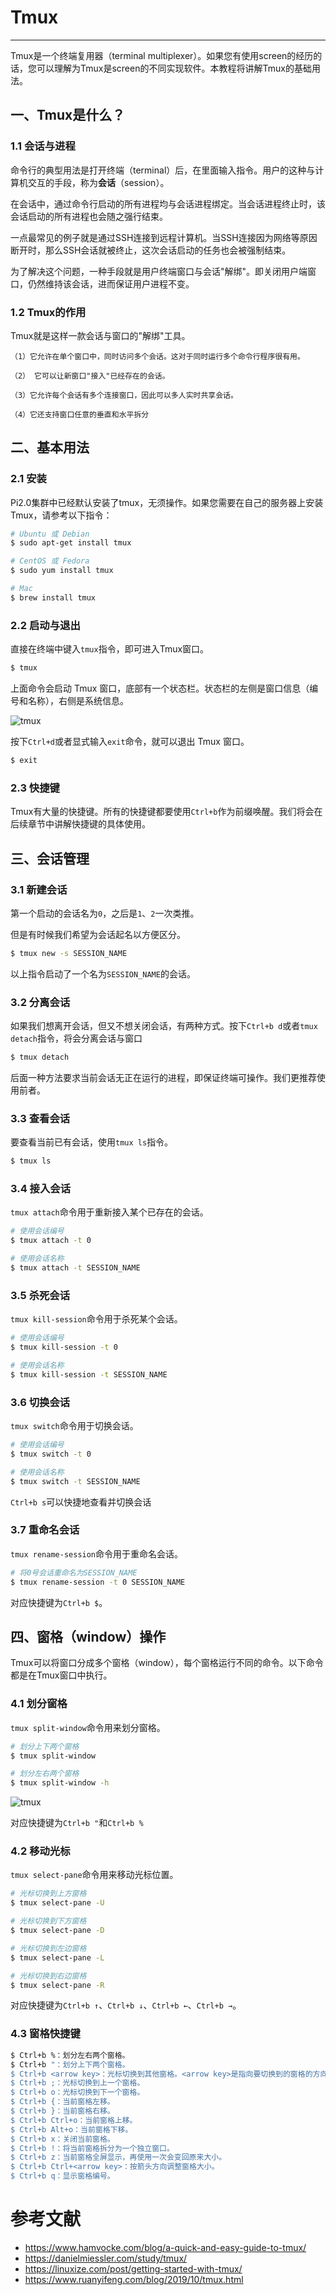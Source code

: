 # Tmux

------------

Tmux是一个终端复用器（terminal multiplexer）。如果您有使用screen的经历的话，您可以理解为Tmux是screen的不同实现软件。本教程将讲解Tmux的基础用法。

## 一、Tmux是什么？

### 1.1 会话与进程

命令行的典型用法是打开终端（terminal）后，在里面输入指令。用户的这种与计算机交互的手段，称为**会话**（session）。

在会话中，通过命令行启动的所有进程均与会话进程绑定。当会话进程终止时，该会话启动的所有进程也会随之强行结束。

一点最常见的例子就是通过SSH连接到远程计算机。当SSH连接因为网络等原因断开时，那么SSH会话就被终止，这次会话启动的任务也会被强制结束。

为了解决这个问题，一种手段就是用户终端窗口与会话"解绑"。即关闭用户端窗口，仍然维持该会话，进而保证用户进程不变。

### 1.2 Tmux的作用

Tmux就是这样一款会话与窗口的"解绑"工具。

```
（1）它允许在单个窗口中，同时访问多个会话。这对于同时运行多个命令行程序很有用。

（2） 它可以让新窗口"接入"已经存在的会话。

（3）它允许每个会话有多个连接窗口，因此可以多人实时共享会话。

（4）它还支持窗口任意的垂直和水平拆分
```

## 二、基本用法

### 2.1 安装

Pi2.0集群中已经默认安装了tmux，无须操作。如果您需要在自己的服务器上安装Tmux，请参考以下指令：

```bash
# Ubuntu 或 Debian
$ sudo apt-get install tmux

# CentOS 或 Fedora
$ sudo yum install tmux

# Mac
$ brew install tmux
```

### 2.2 启动与退出

直接在终端中键入`tmux`指令，即可进入Tmux窗口。

```bash
$ tmux
```

上面命令会启动 Tmux 窗口，底部有一个状态栏。状态栏的左侧是窗口信息（编号和名称），右侧是系统信息。

![tmux](../img/tmux_1.png)

按下`Ctrl+d`或者显式输入`exit`命令，就可以退出 Tmux 窗口。

```bash
$ exit
```

### 2.3 快捷键

Tmux有大量的快捷键。所有的快捷键都要使用`Ctrl+b`作为前缀唤醒。我们将会在后续章节中讲解快捷键的具体使用。

## 三、会话管理

### 3.1 新建会话

第一个启动的会话名为`0`，之后是`1`、`2`一次类推。

但是有时候我们希望为会话起名以方便区分。

```bash
$ tmux new -s SESSION_NAME
```

以上指令启动了一个名为`SESSION_NAME`的会话。

### 3.2 分离会话

如果我们想离开会话，但又不想关闭会话，有两种方式。按下`Ctrl+b d`或者`tmux detach`指令，将会分离会话与窗口

```bash
$ tmux detach
```

后面一种方法要求当前会话无正在运行的进程，即保证终端可操作。我们更推荐使用前者。

### 3.3 查看会话

要查看当前已有会话，使用`tmux ls`指令。

```bash
$ tmux ls
```

### 3.4 接入会话

`tmux attach`命令用于重新接入某个已存在的会话。

```bash
# 使用会话编号
$ tmux attach -t 0

# 使用会话名称
$ tmux attach -t SESSION_NAME
```

### 3.5 杀死会话

`tmux kill-session`命令用于杀死某个会话。

```bash
# 使用会话编号
$ tmux kill-session -t 0

# 使用会话名称
$ tmux kill-session -t SESSION_NAME
```

### 3.6 切换会话

`tmux switch`命令用于切换会话。

```bash
# 使用会话编号
$ tmux switch -t 0

# 使用会话名称
$ tmux switch -t SESSION_NAME
```

`Ctrl+b s`可以快捷地查看并切换会话

### 3.7 重命名会话

`tmux rename-session`命令用于重命名会话。

```bash
# 将0号会话重命名为SESSION_NAME
$ tmux rename-session -t 0 SESSION_NAME
```

对应快捷键为`Ctrl+b $`。

## 四、窗格（window）操作

Tmux可以将窗口分成多个窗格（window），每个窗格运行不同的命令。以下命令都是在Tmux窗口中执行。

### 4.1 划分窗格

`tmux split-window`命令用来划分窗格。

```bash
# 划分上下两个窗格
$ tmux split-window

# 划分左右两个窗格
$ tmux split-window -h
```

![tmux](../img/tmux_2.png)

对应快捷键为`Ctrl+b "`和`Ctrl+b %`

### 4.2 移动光标

`tmux select-pane`命令用来移动光标位置。

```bash
# 光标切换到上方窗格
$ tmux select-pane -U

# 光标切换到下方窗格
$ tmux select-pane -D

# 光标切换到左边窗格
$ tmux select-pane -L

# 光标切换到右边窗格
$ tmux select-pane -R
```

对应快捷键为`Ctrl+b ↑`、`Ctrl+b ↓`、`Ctrl+b ←`、`Ctrl+b →`。

### 4.3 窗格快捷键

```bash
$ Ctrl+b %：划分左右两个窗格。
$ Ctrl+b "：划分上下两个窗格。
$ Ctrl+b <arrow key>：光标切换到其他窗格。<arrow key>是指向要切换到的窗格的方向键，比如切换到下方窗格，就按方向键↓。
$ Ctrl+b ;：光标切换到上一个窗格。
$ Ctrl+b o：光标切换到下一个窗格。
$ Ctrl+b {：当前窗格左移。
$ Ctrl+b }：当前窗格右移。
$ Ctrl+b Ctrl+o：当前窗格上移。
$ Ctrl+b Alt+o：当前窗格下移。
$ Ctrl+b x：关闭当前窗格。
$ Ctrl+b !：将当前窗格拆分为一个独立窗口。
$ Ctrl+b z：当前窗格全屏显示，再使用一次会变回原来大小。
$ Ctrl+b Ctrl+<arrow key>：按箭头方向调整窗格大小。
$ Ctrl+b q：显示窗格编号。
```

# 参考文献
*  https://www.hamvocke.com/blog/a-quick-and-easy-guide-to-tmux/
*  https://danielmiessler.com/study/tmux/
*  https://linuxize.com/post/getting-started-with-tmux/
*  https://www.ruanyifeng.com/blog/2019/10/tmux.html